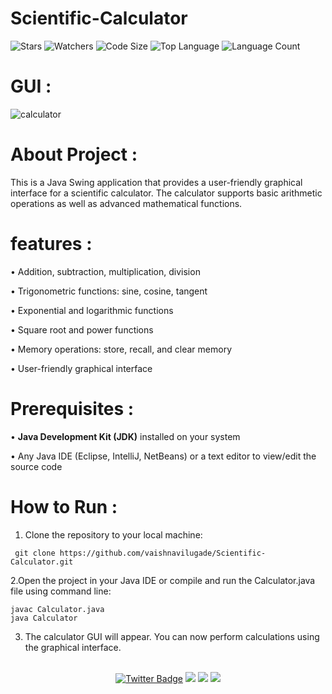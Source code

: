 # Scientific-Calculator

![Stars](https://img.shields.io/github/stars/vaishnavilugade/Scientific-Calculator)
![Watchers](https://img.shields.io/github/watchers/vaishnavilugade/Scientific-Calculator?style=social)
![Code Size](https://img.shields.io/github/languages/code-size/vaishnavilugade/Scientific-Calculator)
![Top Language](https://img.shields.io/github/languages/top/vaishnavilugade/Scientific-Calculator)
![Language Count](https://img.shields.io/github/languages/count/vaishnavilugade/Scientific-Calculator) 

# GUI :
![calculator](https://user-images.githubusercontent.com/108423518/219938149-bf65e57e-f2c6-4c27-8d5f-0442a0f28d2c.png)


# About Project :

This is a Java Swing application that provides a user-friendly graphical interface for a scientific calculator. The calculator supports basic arithmetic operations as well as advanced mathematical functions.

# features :
• Addition, subtraction, multiplication, division 

• Trigonometric functions: sine, cosine, tangent

• Exponential and logarithmic functions

• Square root and power functions

• Memory operations: store, recall, and clear memory

• User-friendly graphical interface

# Prerequisites :
• __Java Development Kit (JDK)__ installed on your system

• Any Java IDE (Eclipse, IntelliJ, NetBeans) or a text editor to view/edit the source code


# How to Run :

1. Clone the repository to your local machine:
```
 git clone https://github.com/vaishnavilugade/Scientific-Calculator.git
```

2.Open the project in your Java IDE or compile and run the Calculator.java file using command line:
```
javac Calculator.java
java Calculator
```

3. The calculator GUI will appear. You can now perform calculations using the graphical interface.
<br>
<div align="center">
  <a href="https://twitter.com/vaishnavilugade">
    <img src="https://img.shields.io/badge/twitter-Profile-blue?style=flat-square&logo=twitter&labelColor=black" alt="Twitter Badge"></a>
  <a href="https://github.com/vaishnavilugade">
    <img src="https://img.shields.io/badge/GitHub-Profile-red?style=flat-square&logo=github&labelColor=black"></a>
  </a>
  <a href="https://www.codechef.com/vaishnvilugade">
    <img src="https://img.shields.io/badge/codechef-Profile-green?style=flat-square&logo=codechef&labelColor=black"></a>
  <a href="https://www.linkedin.com/in/vaishnvilugade">
    <img src="https://img.shields.io/badge/linkedin-Profile-blue?style=flat-square&logo=linkedin&labelColor=black"></a>
</div>
